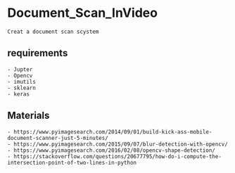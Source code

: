 # Document_Scan_InVideo

    Creat a document scan scystem
    
## requirements

    - Jupter
    - Opencv
    - imutils
    - sklearn
    - keras 
    
## Materials

    - https://www.pyimagesearch.com/2014/09/01/build-kick-ass-mobile-document-scanner-just-5-minutes/
    - https://www.pyimagesearch.com/2015/09/07/blur-detection-with-opencv/
    - https://www.pyimagesearch.com/2016/02/08/opencv-shape-detection/
    - https://stackoverflow.com/questions/20677795/how-do-i-compute-the-intersection-point-of-two-lines-in-python